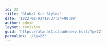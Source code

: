 ```yaml
---
id: 22
title: 'Global Kit Styles'
date: '2022-02-03T19:37:54+00:00'
author: admin
layout: revision
guid: 'https://atanar1.claudeserv.host/?p=22'
permalink: '/?p=22'
---
```


